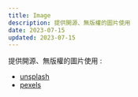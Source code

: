 ```yaml
---
title: Image
description: 提供開源、無版權的圖片使用
date: 2023-07-15
updated: 2023-07-15
---
```


提供開源、無版權的圖片使用 :

- [unsplash](https://unsplash.com/)
- [pexels](https://www.pexels.com/zh-tw/discover/)